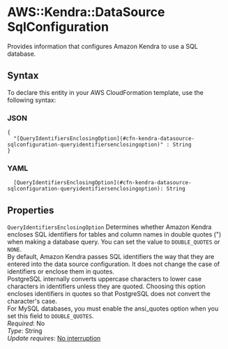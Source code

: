 # AWS::Kendra::DataSource SqlConfiguration<a name="aws-properties-kendra-datasource-sqlconfiguration"></a>

Provides information that configures Amazon Kendra to use a SQL database\.

## Syntax<a name="aws-properties-kendra-datasource-sqlconfiguration-syntax"></a>

To declare this entity in your AWS CloudFormation template, use the following syntax:

### JSON<a name="aws-properties-kendra-datasource-sqlconfiguration-syntax.json"></a>

```
{
  "[QueryIdentifiersEnclosingOption](#cfn-kendra-datasource-sqlconfiguration-queryidentifiersenclosingoption)" : String
}
```

### YAML<a name="aws-properties-kendra-datasource-sqlconfiguration-syntax.yaml"></a>

```
  [QueryIdentifiersEnclosingOption](#cfn-kendra-datasource-sqlconfiguration-queryidentifiersenclosingoption): String
```

## Properties<a name="aws-properties-kendra-datasource-sqlconfiguration-properties"></a>

`QueryIdentifiersEnclosingOption` <a name="cfn-kendra-datasource-sqlconfiguration-queryidentifiersenclosingoption"></a>
Determines whether Amazon Kendra encloses SQL identifiers for tables and column names in double quotes \("\) when making a database query\. You can set the value to `DOUBLE_QUOTES` or `NONE`\.  
 By default, Amazon Kendra passes SQL identifiers the way that they are entered into the data source configuration\. It does not change the case of identifiers or enclose them in quotes\.  
 PostgreSQL internally converts uppercase characters to lower case characters in identifiers unless they are quoted\. Choosing this option encloses identifiers in quotes so that PostgreSQL does not convert the character's case\.  
 For MySQL databases, you must enable the ansi_quotes option when you set this field to `DOUBLE_QUOTES`\.  
_Required_: No  
_Type_: String  
_Update requires_: [No interruption](https://docs.aws.amazon.com/AWSCloudFormation/latest/UserGuide/using-cfn-updating-stacks-update-behaviors.html#update-no-interrupt)
